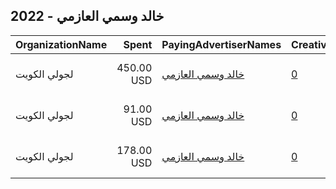 ## 2022 - خالد وسمي العازمي 
|OrganizationName|Spent|PayingAdvertiserNames|CreativeUrls|Impressions|Genders|AgeBrackets|CountryCodes|BillingAddresses|CandidateBallotInformation|
|:---|---:|:---|:---|---:|:---|:---|:---|:---|:---|
|لجولي الكويت|450.00 USD|[خالد وسمي العازمي](2022/خالد_وسمي_العازمي.md)|[0](https://www.snap.com/political-ads/asset/901c7a8ed8156111d18d12f86f3c456db982c65aba26d736cd7ecfce5aa5a400?mediaType=mp4)|265,140||21+|kuwait|"kuwait sabah alahmd,sbah alahmd,50604,KW"||
|لجولي الكويت|91.00 USD|[خالد وسمي العازمي](2022/خالد_وسمي_العازمي.md)|[0](https://www.snap.com/political-ads/asset/a2276a42db0db8d0105e7fc38668c5d5075c21f7c95f79d90b9a4a1a810c8171?mediaType=mp4)|58,545||21+|kuwait|"kuwait sabah alahmd,sbah alahmd,50604,KW"||
|لجولي الكويت|178.00 USD|[خالد وسمي العازمي](2022/خالد_وسمي_العازمي.md)|[0](https://www.snap.com/political-ads/asset/405d2b9dbce18ef768c77443fd7230e7f0bbc9318a9cc190027b91634a79a856?mediaType=mp4)|90,565||20+|kuwait|"kuwait sabah alahmd,sbah alahmd,50604,KW"||
